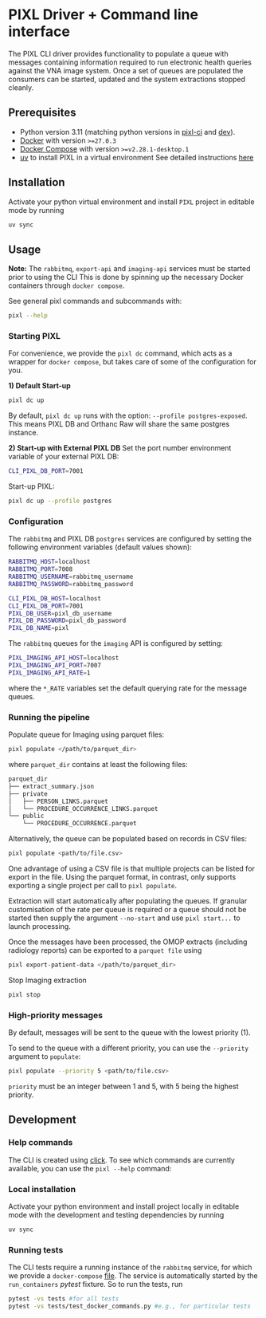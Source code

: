 # PIXL Driver + Command line interface

The PIXL CLI driver provides functionality to populate a queue with messages containing information
required to run electronic health queries against the VNA image system.
Once a set of queues are populated the consumers can be started, updated and the system extractions
stopped cleanly.

## Prerequisites
* Python version 3.11 (matching python versions in [pixl-ci](../.github/workflows/main.yml) and [dev](../docs/setup/developer.md#installation-of-pixl-modules)).
* [Docker](https://docs.docker.com/get-docker/) with version `>=27.0.3`
* [Docker Compose](https://docs.docker.com/compose/install/#installation-scenarios) with version `>=v2.28.1-desktop.1`
* [uv](https://docs.astral.sh/uv/) to install PIXL in a virtual environment
See detailed instructions [here](../docs/setup/developer.md#setting-up-python-virtual-environment)

## Installation
Activate your python virtual environment and install `PIXL` project in editable mode by running
```bash
uv sync
```

## Usage

**Note:** The `rabbitmq`, `export-api` and `imaging-api` services must be started prior to using the CLI
This is done by spinning up the necessary Docker containers through `docker compose`.

See general pixl commands and subcommands with:

```bash
pixl --help
```

### Starting PIXL

For convenience, we provide the `pixl dc` command, which acts as a wrapper for `docker compose`,
but takes care of some of the configuration for you.

**1) Default Start-up**
```bash
pixl dc up
```
By default, `pixl dc up` runs with the option: `--profile postgres-exposed`. This means PIXL DB and Orthanc Raw 
will share the same postgres instance.

**2) Start-up with External PIXL DB**
Set the port number environment variable of your external PIXL DB:
```bash
CLI_PIXL_DB_PORT=7001
```

Start-up PIXL:
```bash
pixl dc up --profile postgres
```

### Configuration

The `rabbitmq` and PIXL DB `postgres` services are configured by setting the following environment variables
(default values shown):

```sh
RABBITMQ_HOST=localhost
RABBITMQ_PORT=7008
RABBITMQ_USERNAME=rabbitmq_username
RABBITMQ_PASSWORD=rabbitmq_password

CLI_PIXL_DB_HOST=localhost
CLI_PIXL_DB_PORT=7001
PIXL_DB_USER=pixl_db_username
PIXL_DB_PASSWORD=pixl_db_password
PIXL_DB_NAME=pixl
```

The `rabbitmq` queues for the `imaging` API is configured by setting:

```sh
PIXL_IMAGING_API_HOST=localhost
PIXL_IMAGING_API_PORT=7007
PIXL_IMAGING_API_RATE=1
```

where the `*_RATE` variables set the default querying rate for the message queues.

### Running the pipeline

Populate queue for Imaging using parquet files:

```bash
pixl populate </path/to/parquet_dir>
```

where `parquet_dir` contains at least the following files:

```sh
parquet_dir
├── extract_summary.json
├── private
│   ├── PERSON_LINKS.parquet
│   └── PROCEDURE_OCCURRENCE_LINKS.parquet
└── public
    └── PROCEDURE_OCCURRENCE.parquet
```

Alternatively, the queue can be populated based on records in CSV files:

```bash
pixl populate <path/to/file.csv>
```

One advantage of using a CSV file is that multiple projects can be listed
for export in the file. Using the parquet format, in contrast, only supports
exporting a single project per call to `pixl populate`.

Extraction will start automatically after populating the queues.  If granular
customisation of the rate per queue is required or a queue should not be started
then supply the argument `--no-start` and use `pixl start...` to launch
processing.

Once the messages have been processed, the OMOP extracts (including radiology reports) can be
exported to a `parquet file` using

```sh
pixl export-patient-data </path/to/parquet_dir>
```

Stop Imaging extraction

```bash
pixl stop
```

### High-priority messages

By default, messages will be sent to the queue with the lowest priority (1).

To send to the queue with a different priority, you can use the `--priority` argument to
`populate`:

```bash
pixl populate --priority 5 <path/to/file.csv>
```

`priority` must be an integer between 1 and 5, with 5 being the highest priority.

## Development
### Help commands
The CLI is created using [click](https://click.palletsprojects.com/en/8.0.x/). To see which commands
are currently available, you can use the `pixl --help` command:

### Local installation
Activate your python environment and install project locally in editable mode with the development and testing dependencies by running
```bash
uv sync
```

### Running tests
The CLI tests require a running instance of the `rabbitmq` service, for which we provide a
`docker-compose` [file](./tests/docker-compose.yml). The service is automatically started by the
`run_containers` _pytest_ fixture. So to run the tests, run

```bash
pytest -vs tests #for all tests
pytest -vs tests/test_docker_commands.py #e.g., for particular tests
```
